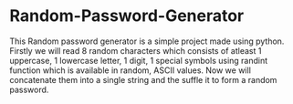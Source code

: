 # Random-Password-Generator
This Random password generator is a simple project made using python. 
Firstly we will read 8 random characters which consists of atleast 
1 uppercase, 1 lowercase letter, 1 digit, 1 special symbols using randint function which is available in random,
ASCII values. Now we will concatenate  them into a single string and the suffle it to form a random password.
